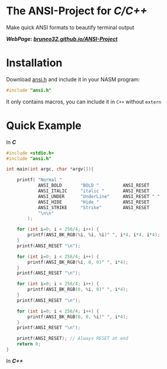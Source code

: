 # The ANSI-Project for *C/C++*
Make quick ANSI formats to beautify terminal output

***WebPage: [bruneo32.github.io/ANSI-Project](https://bruneo32.github.io/ANSI-Project)***


# Installation
Download [ansi.h](TODO) and include it in your NASM program:
```c
#include "ansi.h"
```
It only contains macros, you can include it in `C++` without `extern`

# Quick Example
In ***C***
```c
#include <stdio.h>
#include "ansi.h"

int main(int argc, char *argv[]){

	printf(	"Normal "
			ANSI_BOLD		"BOLD "			ANSI_RESET
			ANSI_ITALIC		"italic "		ANSI_RESET
			ANSI_UNDER		"UnderLine"		ANSI_RESET " "
			ANSI_HIDE		"Hide "			ANSI_RESET
			ANSI_STRIKE		"Strike"		ANSI_RESET
			"\n\n"
		);

	for (int i=0; i < 256/4; i++) {
		printf(ANSI_BK_RGB(%i, %i, %i)" ", i*4, i*4, i*4);
	}
	printf(ANSI_RESET "\n");

	for (int i=0; i < 256/4; i++) {
		printf(ANSI_BK_RGB(%i, 0, 0)" ", i*4);
	}
	printf(ANSI_RESET "\n");

	for (int i=0; i < 256/4; i++) {
		printf(ANSI_BK_RGB(0, %i, 0)" ", i*4);
	}
	printf(ANSI_RESET "\n");

	for (int i=0; i < 256/4; i++) {
		printf(ANSI_BK_RGB(0, 0, %i)" ", i*4);
	}
	printf(ANSI_RESET "\n");

	printf(ANSI_RESET); // Always RESET at end
	return 0;
}

```

In ***C++***
```cpp

```